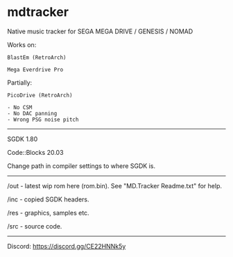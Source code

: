 # mdtracker
 Native music tracker for SEGA MEGA DRIVE / GENESIS / NOMAD
 
 Works on:
 
	BlastEm (RetroArch)
	
	Mega Everdrive Pro
	
 Partially:
 
	PicoDrive (RetroArch)
	
	- No CSM
	- No DAC panning
	- Wrong PSG noise pitch
	
---

SGDK 1.80

Code::Blocks 20.03

Change path in compiler settings to where SGDK is.

---

/out - latest wip rom here (rom.bin). See "MD.Tracker Readme.txt" for help.

/inc - copied SGDK headers.

/res - graphics, samples etc.

/src - source code.

---

Discord: https://discord.gg/CE22HNNk5y

